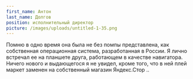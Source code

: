 ```yaml
---
first_name: Антон
last_name: Долгов
position: исполнительный директор
picture: /images/uploads/untitled-1-35.png
---
```

Помню в одно время она была не без помпы представлена, как собственная операционная система, разработанная в России. Я лично встречал ее на планшете друга, работающем в качестве навигатора. Ничего нового и выдающегося я не увидел, кроме того, что в ней плей маркет заменен на собственный магазин Яндекс.Стор ..